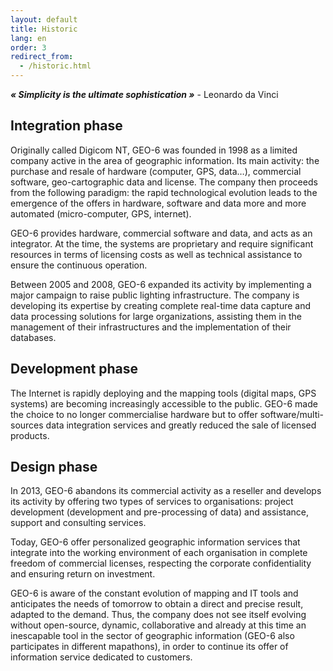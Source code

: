```yaml
---
layout: default
title: Historic
lang: en
order: 3
redirect_from:
  - /historic.html
---
```

**_« Simplicity is the ultimate sophistication »_** - Leonardo da Vinci

## Integration phase

Originally called Digicom NT, GEO-6 was founded in 1998 as a limited company active in the area of geographic information. Its main activity: the purchase and resale of hardware (computer, GPS, data…), commercial software, geo-cartographic data and license. The company then proceeds from the following paradigm: the rapid technological evolution leads to the emergence of the offers in hardware, software and data more and more automated (micro-computer, GPS, internet).

GEO-6 provides hardware, commercial software and data, and acts as an integrator. At the time, the systems are proprietary and require significant resources in terms of licensing costs as well as technical assistance to ensure the continuous operation.

Between 2005 and 2008, GEO-6 expanded its activity by implementing a major campaign to raise public lighting infrastructure. The company is developing its expertise by creating complete real-time data capture and data processing solutions for large organizations, assisting them in the management of their infrastructures and the implementation of their databases.

## Development phase

The Internet is rapidly deploying and the mapping tools (digital maps, GPS systems) are becoming increasingly accessible to the public. GEO-6 made the choice to no longer commercialise hardware but to offer software/multi-sources data integration services and greatly reduced the sale of licensed products.

## Design phase

In 2013, GEO-6 abandons its commercial activity as a reseller and develops its activity by offering two types of services to organisations: project development (development and pre-processing of data) and assistance, support and consulting services.

Today, GEO-6 offer personalized geographic information services that integrate into the working environment of each organisation in complete freedom of commercial licenses, respecting the corporate confidentiality and ensuring return on investment.

GEO-6 is aware of the constant evolution of mapping and IT tools and anticipates the needs of tomorrow to obtain a direct and precise result, adapted to the demand. Thus, the company does not see itself evolving without open-source, dynamic, collaborative and already at this time an inescapable tool in the sector of geographic information (GEO-6 also participates in different mapathons), in order to continue its offer of information service dedicated to customers.
